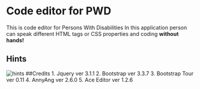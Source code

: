 # Code editor for PWD
This is code editor for Persons With Disabilities
In this application person can speak different HTML tags or CSS properties and coding **without hands!**

## Hints

![hints](https://github.com/lulliz/Code-editor-for-PWD/blob/master/Hints.png)
##Credits
    1. Jquery ver 3.1.1
    2. Bootstrap ver 3.3.7
    3. Bootstrap Tour ver 0.11
    4. AnnyAng ver 2.6.0
    5. Ace Editor ver 1.2.6
